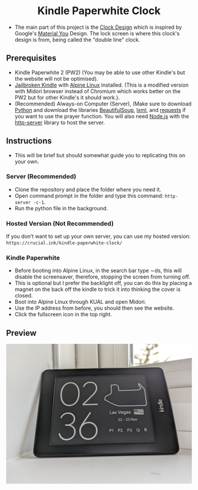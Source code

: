 <!-- markdownlint-disable-next-line -->
<h1 align="center">Kindle Paperwhite Clock</h1>


- The main part of this project is the [Clock Design](/images/pixel-lockscreen-clock.png) which is inspired by Google's [Material You](https://material.io/blog/announcing-material-you) Design. The lock screen is where this clock's design is from, being called the "double line" clock.




## Prerequisites

- Kindle Paperwhite 2 (PW2) (You may be able to use other Kindle's but the website will not be optimised).
- [Jailbroken Kindle](https://kindlemodding.org/) with [Alpine Linux](https://github.com/thomaspreece/alpine_kindle/) installed. (This is a modified version with Midori browser instead of Chromium which works better on the PW2 but for other Kindle's it should work.).
- (Recommended) Always-on Computer (Server), (Make sure to download [Python](https://www.python.org/) and download the libraries [BeautifulSoup](https://pypi.org/project/beautifulsoup4/), [lxml](https://pypi.org/project/lxml/), and [requests](https://pypi.org/project/requests/) if you want to use the prayer function. You will also need [Node.js](https://nodejs.org/en) with the [http-server](https://www.npmjs.com/package/http-server) library to host the server.




## Instructions

- This will be brief but should somewhat guide you to replicating this on your own.


### Server (Recommended)

- Clone the repository and place the folder where you need it.
- Open command prompt in the folder and type this command: ``` http-server -c-1 ```.
- Run the python file in the background.

### Hosted Version (Not Recommended)
If you don’t want to set up your own server, you can use my hosted version: ``` https://crucial.ink/kindle-paperwhite-clock/ ```


### Kindle Paperwhite

- Before booting into Alpine Linux, in the search bar type ∼ds, this will disable the screensaver, therefore, stopping the screen from turning off.
- This is optional but I prefer the backlight off, you can do this by placing a magnet on the back off the kindle to trick it into thinking the cover is closed.
- Boot into Alpine Linux through KUAL and open Midori.
- Use the IP address from before, you should then see the website.
- Click the fullscreen icon in the top right.




## Preview
<img src="/images/kindle.jpg">
